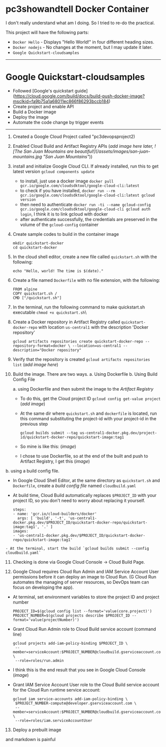 # pc3showandtell Docker Container

I don't really understand what am I doing. So I tried to re-do the practical.

This project will have the following parts:
- `Docker Hello` - Displays "Hello World!" in four different heading sizes.
- `Docker nodejs` - No changes at the moment, but I may update it later.
- `Google Quickstart-cloudsamples`

<hr />

# Google Quickstart-cloudsamples

- Followed [Google's quickstart guide] (https://cloud.google.com/build/docs/build-push-docker-image?msclkid=fa9b75a1a68011ec866f86293bccb184)
- Create project and enable API
- Build a Docker image
- Deploy the image
- Automate the code change by trigger events

<hr />

1. Created a Google Cloud Project called "pc3devopsproject2)
2. Enabled Cloud Build and Artifact Registry APIs (*add image here later, ![The San Juan Mountains are beautiful!](/assets/images/san-juan-mountains.jpg "San Juan Mountains"*))
3. install and initialize Google Cloud CLI. If already installed, run this to get latest version `gcloud components update`
   - to install, just use a docker image `docker pull gcr.io/google.com/cloudsdktool/google-cloud-cli:latest`
   - to check if you have installed, `docker run --rm gcr.io/google.com/cloudsdktool/google-cloud-cli:latest gcloud version`
   - then need to authenticate `docker run -ti --name gcloud-config gcr.io/google.com/cloudsdktool/google-cloud-cli gcloud auth login`, I think it is to link gcloud with docker
   - after authenticate successfully, the credentials are preserved in the volume of the `gcloud-config` container

4. Create sample codes to build in the container image
   ```
   mkdir quickstart-docker
   cd quickstart-docker
   ```

5. In the cloud shell editor, create a new file called `quickstart.sh` with the following:

   ```
   echo "Hello, world! The time is $(date)."
   ```
   
6. Create a file named `Dockerfile` with no file extension, with the following:

   ```
   FROM alpine
   COPY quickstart.sh /
   CMD ["/quickstart.sh"]
   ```

7. In the terminal, run the following command to make quickstart.sh executable `chmod +x quickstart.sh`\

8. Create a Docker repository in Artifact Registry called `quickstart-docker-repo` with location `us-central1` with the description 'Docker repository'

   ```
   gcloud artifacts repositories create quickstart-docker-repo --repository-format=docker \ --location=us-central1 --description="Docker repository"
   ```

9. Verify that the repository is created `gcloud artifacts repositories list` (*add image here*)
10. Build the image. There are two ways.
    a. Using Dockerfile
    b. Using Build Config File

    a. using Dockerfile and then submit the image to the *Artifact Registry*
    - To do this, get the Cloud project ID `gcloud config get-value project` (*add image*)
    - At the same dir where `quickstart.sh` and `dockerfile` is located, run this command substituting the project-id with your project-id in the previous step
   
      ```
      gcloud builds submit --tag us-central1-docker.pkg.dev/project-id/quickstart-docker-repo/quickstart-image:tag1
      ```

    - So mine is like this: (*image*)
      
    - I chose to use Dockerfile, so at the end of the built and push to Artifact Registry, I get this (*image*)

   b. using a build config file.
   - In Google Cloud Shell Editor, at the same directory as `quickstart.sh` and `Dockerfile`, create a *build config file* named `cloudbuild.yaml`
   - At build time, Cloud Build automatically replaces `$PROJECT_ID` with your project ID, so you don't need to worry about replacing it yourself.

      ```
      steps:
      - name: 'gcr.io/cloud-builders/docker'
        args: [ 'build', '-t', 'us-central1-docker.pkg.dev/$PROJECT_ID/quickstart-docker-repo/quickstart-image:tag1', '.' ]
      images:
      - 'us-central1-docker.pkg.dev/$PROJECT_ID/quickstart-docker-repo/quickstart-image:tag1'
      ```

    - At the terminal, start the build `gcloud builds submit --config cloudbuild.yaml`
      
11. Checking is done via Google Cloud Console -> Cloud Build Page.
 
12. Google Cloud requires Cloud Run Admin and IAM Service Account User permissions before it can deploy an image to Cloud Run. (G Cloud Run automates the managing of server resources, so DevOps team can focus on developing the app).

   - At terminal, set environment variables to store the project ID and project number
   
      ```
      PROJECT_ID=$(gcloud config list --format='value(core.project)')
      PROJECT_NUMBER=$(gcloud projects describe $PROJECT_ID --format='value(projectNumber)')
      ```

   - Grant Cloud Run Admin role to Cloud Build service account (command line)
   
      ```
      gcloud projects add-iam-policy-binding $PROJECT_ID \
       --member=serviceAccount:$PROJECT_NUMBER@cloudbuild.gserviceaccount.com \
       --role=roles/run.admin
      ```
   
   - I think this is the end result that you see in Google Cloud Console
   (*image*)
   
   - Grant IAM Service Account User role to the Cloud Build service account for the Cloud Run runtime service account:
   
      ```
      gcloud iam service-accounts add-iam-policy-binding \
       $PROJECT_NUMBER-compute@developer.gserviceaccount.com \
       --member=serviceAccount:$PROJECT_NUMBER@cloudbuild.gserviceaccount.com \
       --role=roles/iam.serviceAccountUser
      ```
   
13. Deploy a prebuilt image


and markdown is painful


 
